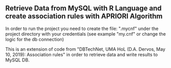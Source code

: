 ## Retrieve Data from MySQL with R Language and create association rules with APRIORI Algorithm

In order to run the project you need to create the file: ".mycnf" under the project directory with your credentials (see example "my.cnf" or change the logic for the db connection)


This is an extension of code from "DBTechNet, UMA HoL (D.A. Dervos, May 10, 2019): Association rules" in order to retrieve data and write results to MySQL DB.
